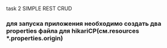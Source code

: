 task 2 SIMPLE REST CRUD
<h3>для запуска приложения необходимо создать два properties файла для hikariCP(см.resources *.properties.origin)